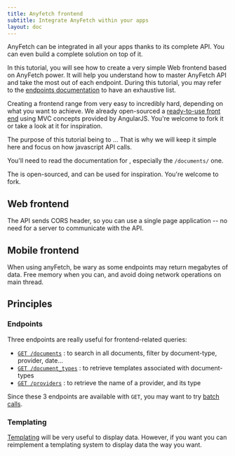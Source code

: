 ```yaml
---
title: Anyfetch frontend
subtitle: Integrate AnyFetch within your apps
layout: doc
---
```


AnyFetch can be integrated in all your apps thanks to its complete API. You can even build a complete solution on top of it.

In this tutorial, you will see how to create a very simple Web frontend based on AnyFetch power. It will help you understand how to master AnyFetch API and take the most out of each endpoint. During this tutorial, you may refer to the [endpoints documentation](/endpoints) to have an exhaustive list.

Creating a frontend range from very easy to incredibly hard, depending on what you want to achieve. We already open-sourced a [ready-to-use front end](https://github.com/Papiel/app.anyfetch.com) using MVC concepts provided by AngularJS. You're welcome to fork it or take a look at it for inspiration.

The purpose of this tutorial being to ... That is why we will keep it simple here and focus on how javascript API calls.



You'll need to read the documentation for , especially the `/documents/` one.

The is open-sourced, and can be used for inspiration. You're welcome to fork.

## Web frontend
The API sends CORS header, so you can use a single page application -- no need for a server to communicate with the API.


## Mobile frontend
When using anyFetch, be wary as some endpoints may return megabytes of data. Free memory when you can, and avoid doing network operations on main thread.

## Principles
### Endpoints
Three endpoints are really useful for frontend-related queries:

* [`GET /documents`](/endpoints/#documents-documents-get) : to search in all documents, filter by document-type, provider, date...
* [`GET /document_types`](/endpoints/#document-types-document-types) : to retrieve templates associated with document-types
* [`GET /providers`](/endpoints/#providers-providers) : to retrieve the name of a provider, and its type

Since these 3 endpoints are available with `GET`, you may want to try [batch calls](/endpoints/#index-batch-calls).

### Templating
[Templating](/guides/concepts/templating.html) will be very useful to display data.
However, if you want you can reimplement a templating system to display data the way you want.
